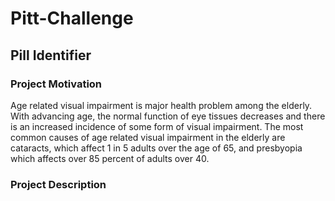 # Pitt-Challenge

## Pill Identifier

### Project Motivation
Age related visual impairment is major health problem among the elderly. With advancing age, the normal function of eye tissues decreases and there is an increased incidence of some form of visual impairment. The most common causes of age related visual impairment in the elderly are cataracts, which affect 1 in 5 adults over the age of 65, and presbyopia which affects over 85 percent of adults over 40.

### Project Description


